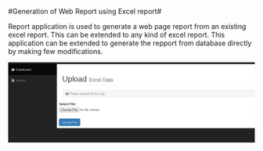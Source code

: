 #Generation of Web Report using Excel report#

Report application is used to generate a web page report from an existing excel report. This can be extended to any kind of excel
report. This application can be extended to generate the repport from database directly by making few modifications.

![Upload_Pic](https://github.com/maheshshekhar/webreport/blob/master/upload.png)
